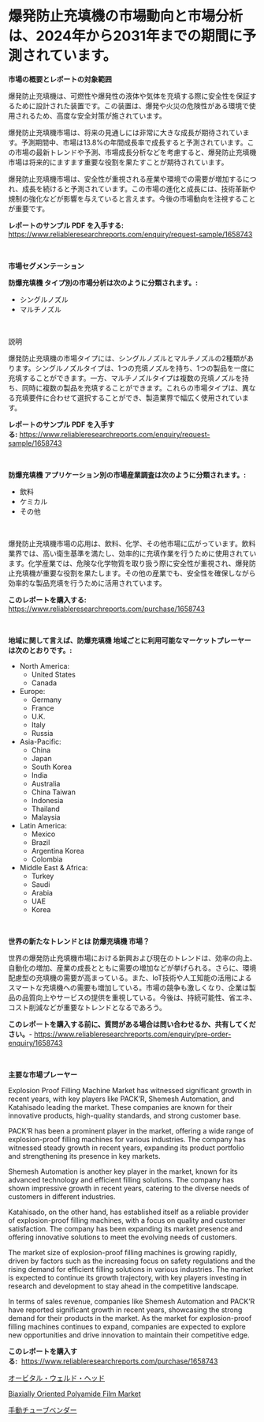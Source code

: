 <p><h1>爆発防止充填機の市場動向と市場分析は、2024年から2031年までの期間に予測されています。</h1></p><p><strong>市場の概要とレポートの対象範囲</strong></p>
<p><p>爆発防止充填機は、可燃性や爆発性の液体や気体を充填する際に安全性を保証するために設計された装置です。この装置は、爆発や火災の危険性がある環境で使用されるため、高度な安全対策が施されています。</p><p>爆発防止充填機市場は、将来の見通しには非常に大きな成長が期待されています。予測期間中、市場は13.8%の年間成長率で成長すると予測されています。この市場の最新トレンドや予測、市場成長分析などを考慮すると、爆発防止充填機市場は将来的にますます重要な役割を果たすことが期待されています。</p><p>爆発防止充填機市場は、安全性が重視される産業や環境での需要が増加するにつれ、成長を続けると予測されています。この市場の進化と成長には、技術革新や規制の強化などが影響を与えていると言えます。今後の市場動向を注視することが重要です。</p></p>
<p><strong>レポートのサンプル PDF を入手する:</strong> <a href="https://www.reliableresearchreports.com/enquiry/request-sample/1658743">https://www.reliableresearchreports.com/enquiry/request-sample/1658743</a></p>
<p>&nbsp;</p>
<p><strong>市場セグメンテーション</strong></p>
<p><strong>防爆充填機 タイプ別の市場分析は次のように分類されます。:</strong></p>
<p><ul><li>シングルノズル</li><li>マルチノズル</li></ul></p>
<p>&nbsp;</p>
<p><p>説明</p><p>爆発防止充填機の市場タイプには、シングルノズルとマルチノズルの2種類があります。シングルノズルタイプは、1つの充填ノズルを持ち、1つの製品を一度に充填することができます。一方、マルチノズルタイプは複数の充填ノズルを持ち、同時に複数の製品を充填することができます。これらの市場タイプは、異なる充填要件に合わせて選択することができ、製造業界で幅広く使用されています。</p></p>
<p><strong>レポートのサンプル PDF を入手する:</strong>&nbsp;<a href="https://www.reliableresearchreports.com/enquiry/request-sample/1658743">https://www.reliableresearchreports.com/enquiry/request-sample/1658743</a></p>
<p>&nbsp;</p>
<p><strong> 防爆充填機 アプリケーション別の市場産業調査は次のように分類されます。:</strong></p>
<p><ul><li>飲料</li><li>ケミカル</li><li>その他</li></ul></p>
<p>&nbsp;</p>
<p><p>爆発防止充填機市場の応用は、飲料、化学、その他市場に広がっています。飲料業界では、高い衛生基準を満たし、効率的に充填作業を行うために使用されています。化学産業では、危険な化学物質を取り扱う際に安全性が重視され、爆発防止充填機が重要な役割を果たします。その他の産業でも、安全性を確保しながら効率的な製品充填を行うために活用されています。</p></p>
<p><strong>このレポートを購入する:</strong>&nbsp; <a href="https://www.reliableresearchreports.com/purchase/1658743">https://www.reliableresearchreports.com/purchase/1658743</a></p>
<p>&nbsp;</p>
<p><strong>地域に関して言えば、防爆充填機 地域ごとに利用可能なマーケットプレーヤーは次のとおりです。:</strong></p>
<p><ul>
    <li>
        North America:
        <ul>
            <li>United States</li>
            <li>Canada</li>
        </ul>
    </li>
    <li>
        Europe:
        <ul>
            <li>Germany</li>
            <li>France</li>
            <li>U.K.</li>
            <li>Italy</li>
            <li>Russia</li>
        </ul>
    </li>
    <li>
        Asia-Pacific:
        <ul>
            <li>China</li>
            <li>Japan</li>
            <li>South Korea</li>
            <li>India</li>
            <li>Australia</li>
            <li>China Taiwan</li>
            <li>Indonesia</li>
            <li>Thailand</li>
            <li>Malaysia</li>
        </ul>
    </li>
    <li>
        Latin America:
        <ul>
            <li>Mexico</li>
            <li>Brazil</li>
            <li>Argentina Korea</li>
            <li>Colombia</li>
        </ul>
    </li>
    <li>
        Middle East & Africa:
        <ul>
            <li>Turkey</li>
            <li>Saudi</li>
            <li>Arabia</li>
            <li>UAE</li>
            <li>Korea</li>
        </ul>
    </li>
    </ul></p>
<p>&nbsp;</p>
<p><strong>世界の新たなトレンドとは 防爆充填機 市場？</strong></p>
<p><p>世界の爆発防止充填機市場における新興および現在のトレンドは、効率の向上、自動化の増加、産業の成長とともに需要の増加などが挙げられる。さらに、環境配慮型の充填機の需要が高まっている。また、IoT技術や人工知能の活用によるスマートな充填機への需要も増加している。市場の競争も激しくなり、企業は製品の品質向上やサービスの提供を重視している。今後は、持続可能性、省エネ、コスト削減などが重要なトレンドとなるであろう。</p></p>
<p><strong>このレポートを購入する前に、質問がある場合は問い合わせるか、共有してください。</strong>- <a href="https://www.reliableresearchreports.com/enquiry/pre-order-enquiry/1658743">https://www.reliableresearchreports.com/enquiry/pre-order-enquiry/1658743</a></p>
<p>&nbsp;</p>
<p><strong>主要な市場プレーヤー</strong></p>
<p><p>Explosion Proof Filling Machine Market has witnessed significant growth in recent years, with key players like PACK’R, Shemesh Automation, and Katahisado leading the market. These companies are known for their innovative products, high-quality standards, and strong customer base.</p><p>PACK’R has been a prominent player in the market, offering a wide range of explosion-proof filling machines for various industries. The company has witnessed steady growth in recent years, expanding its product portfolio and strengthening its presence in key markets.</p><p>Shemesh Automation is another key player in the market, known for its advanced technology and efficient filling solutions. The company has shown impressive growth in recent years, catering to the diverse needs of customers in different industries.</p><p>Katahisado, on the other hand, has established itself as a reliable provider of explosion-proof filling machines, with a focus on quality and customer satisfaction. The company has been expanding its market presence and offering innovative solutions to meet the evolving needs of customers.</p><p>The market size of explosion-proof filling machines is growing rapidly, driven by factors such as the increasing focus on safety regulations and the rising demand for efficient filling solutions in various industries. The market is expected to continue its growth trajectory, with key players investing in research and development to stay ahead in the competitive landscape.</p><p>In terms of sales revenue, companies like Shemesh Automation and PACK’R have reported significant growth in recent years, showcasing the strong demand for their products in the market. As the market for explosion-proof filling machines continues to expand, companies are expected to explore new opportunities and drive innovation to maintain their competitive edge.</p></p>
<p><strong>このレポートを購入する:</strong>&nbsp;&nbsp;<a href="https://www.reliableresearchreports.com/purchase/1658743">https://www.reliableresearchreports.com/purchase/1658743</a></p>
<p><p><a href="https://github.com/EstaSprer20231/Market-Research-Report-List-1/blob/main/213658312397.md">オービタル・ウェルド・ヘッド</a></p><p><a href="https://extreme-scabiosa-c81.notion.site/Biaxially-Oriented-Polyamide-Film-Market-Growth-Market-Trends-COVID-19-Impact-and-Forecasts-for-p-d9693b15b12e415b99f4f57b8f0abd1b">Biaxially Oriented Polyamide Film Market</a></p><p><a href="https://github.com/vlcostes/Market-Research-Report-List-1/blob/main/601767912396.md">手動チューブベンダー</a></p></p>